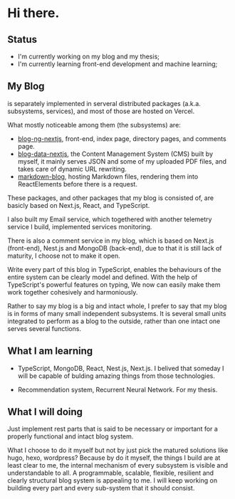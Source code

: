 # Hi there.

## Status

- I'm currently working on my blog and my thesis;
- I'm currently learning front-end development and machine learning;

## My Blog

is separately implemented in serveral distributed packages (a.k.a. subsystems, services), and most of those are hosted on Vercel. 

What mostly noticeable among them (the subsystems) are:

- [blog-ng-nextjs](https://github.com/hsiaofongw/blog-ng-nextjs), front-end, index page, directory pages, and comments page.
- [blog-data-nextjs](https://github.com/hsiaofongw/blog-data-nextjs), the Content Management System (CMS) built by myself, it mainly serves JSON and some of my uploaded PDF files, and takes care of dynamic URL rewriting.
- [markdown-blog](https://github.com/hsiaofongw/markdown-blog), hosting Markdown files, rendering them into ReactElements before there is a request.

These packages, and other packages that my blog is consisted of, are basicly based on Next.js, React, and TypeScript.

I also built my Email service, which togethered with another telemetry service I build, implemented services monitoring.

There is also a comment service in my blog, which is based on Next.js (front-end), Nest.js and MongoDB (back-end), due to that it is still lack of maturity, I choose not to make it open.

Write every part of this blog in TypeScript, enables the behaviours of the entire system can be clearly model and defined. With the help of TypeScript's powerful features on typing, We now can easily make them work together cohesively and harmoniously.

Rather to say my blog is a big and intact whole, I prefer to say that my blog is in forms of many small independent subsystems. It is several small units integrated to perform as a blog to the outside, rather than one intact one serves several functions.

## What I am learning

- TypeScript, MongoDB, React, Nest.js, Next.js. I belived that someday I will be capable of bulding amazing things from those technologies.

- Recommendation system, Recurrent Neural Network. For my thesis.

## What I will doing

Just implement rest parts that is said to be necessary or important for a properly functional and intact blog system.

What I choose to do it myself but not by just pick the matured solutions like hugo, hexo, wordpress? Because by do it myself, the things I build are at least clear to me, the internal mechanism of every subsystem is visible and understandable to all. A programmable, scalable, flexible, resilient and clearly structural blog system is appealing to me. I will keep working on building every part and every sub-system that it should consist.
